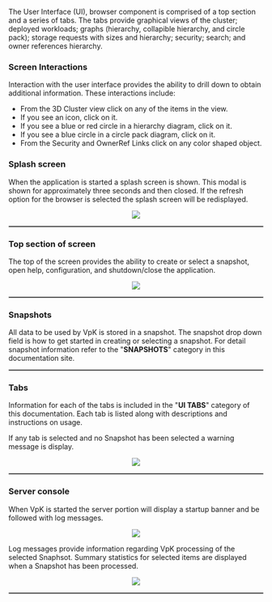 

The User Interface (UI), browser component is comprised of a top section and a series of tabs. The tabs provide graphical views of the cluster; deployed workloads; graphs (hierarchy, collapible hierarchy, and circle pack); storage requests with sizes and hierarchy; security; search; and owner references hierarchy.

### Screen Interactions

Interaction with the user interface provides the ability to drill down to obtain additional information.  These interactions include:

- From the 3D Cluster view click on any of the items in the view.
- If you see an icon, click on it. 
- If you see a blue or red circle in a hierarchy diagram, click on it.
- If you see a blue circle in a circle pack diagram, click on it.
- From the Security and OwnerRef Links click on any color shaped object.


### Splash screen

When the application is started a splash screen is shown.  This modal is shown for approximately three seconds and then closed.
If the refresh option for the browser is selected the splash screen will be redisplayed. 

<p align="center">
  <img style="float: center;" src="https://raw.githubusercontent.com/k8svisual/vpk-docs/master/docs/images/ui_startup.png">
</p>

<hr style="border:1px solid #aaaaaa">

### Top section of screen

The top of the screen provides the ability to create or select a snapshot, open help, configuration, and shutdown/close the application.

<p align="center">
  <img style="float: center;" src="https://raw.githubusercontent.com/k8svisual/vpk-docs/master/docs/images/ui_top2.png">
</p>

<hr style="border:1px solid #aaaaaa">

### Snapshots 

All data to be used by VpK is stored in a snapshot. The snapshot drop down field is how to get started in creating or selecting a snapshot.  For detail snapshot information refer to the "__SNAPSHOTS__" category in this documentation site.


<hr style="border:1px solid #aaaaaa">

### Tabs

Information for each of the tabs is included in the "__UI TABS__" category of this documentation.  Each tab is listed along with descriptions and instructions on usage.   

If any tab is selected and no Snapshot has been selected a warning message is display.  

<p align="center">
  <img style="float: center;" src="https://raw.githubusercontent.com/k8svisual/vpk-docs/master/docs/images/ui_no-data.png">
</p>


<hr style="border:1px solid #aaaaaa">

### Server console

When VpK is started the server portion will display a startup banner and be followed with log messages.

<p align="center">
  <img style="float: center;" src="https://raw.githubusercontent.com/k8svisual/vpk-docs/master/docs/images/splash_vpk.png">
</p>


Log messages provide information regarding VpK processing of the selected Snaphsot.  Summary statistics for selected items
are displayed when a Snapshot has been processed.


<p align="center">
  <img style="float: center;" src="https://raw.githubusercontent.com/k8svisual/vpk-docs/master/docs/images/splash_log.png">
</p>

<hr style="border:1px solid #aaaaaa">